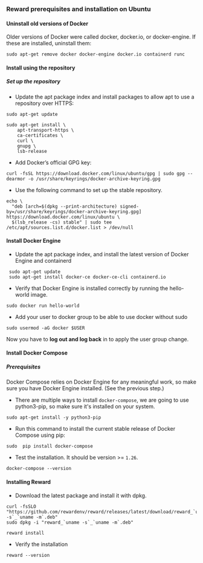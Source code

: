 ### Reward prerequisites and installation on Ubuntu

#### Uninstall old versions of Docker

Older versions of Docker were called docker, docker.io, or docker-engine. If these are installed, uninstall them:

```
sudo apt-get remove docker docker-engine docker.io containerd runc
```

#### Install using the repository

##### Set up the repository

* Update the apt package index and install packages to allow apt to use a repository over HTTPS:

```
sudo apt-get update
```

```
sudo apt-get install \
    apt-transport-https \
    ca-certificates \
    curl \
    gnupg \
    lsb-release
```

* Add Docker’s official GPG key:

```
curl -fsSL https://download.docker.com/linux/ubuntu/gpg | sudo gpg --dearmor -o /usr/share/keyrings/docker-archive-keyring.gpg
```

* Use the following command to set up the stable repository.

```
echo \
  "deb [arch=$(dpkg --print-architecture) signed-by=/usr/share/keyrings/docker-archive-keyring.gpg] https://download.docker.com/linux/ubuntu \
  $(lsb_release -cs) stable" | sudo tee /etc/apt/sources.list.d/docker.list > /dev/null
```

#### Install Docker Engine

* Update the apt package index, and install the latest version of Docker Engine and containerd

```
 sudo apt-get update
 sudo apt-get install docker-ce docker-ce-cli containerd.io
```

* Verify that Docker Engine is installed correctly by running the hello-world image.

```
sudo docker run hello-world
```

* Add your user to docker group to be able to use docker without sudo

```
sudo usermod -aG docker $USER
```

Now you have to **log out and log back** in to apply the user group change.

#### Install Docker Compose

##### Prerequisites

Docker Compose relies on Docker Engine for any meaningful work, so make sure you have Docker Engine installed.
(See the previous step.)

* There are multiple ways to install `docker-compose`, we are going to use python3-pip, so make sure it's installed on
  your system.

```
sudo apt-get install -y python3-pip
```

* Run this command to install the current stable release of Docker Compose using pip:

```
sudo  pip install docker-compose
```

* Test the installation. It should be version >= `1.26`.

```
docker-compose --version
```

#### Installing Reward

* Download the latest package and install it with dpkg.

```
curl -fsSLO "https://github.com/rewardenv/reward/releases/latest/download/reward_`uname -s`_`uname -m`.deb"
sudo dpkg -i "reward_`uname -s`_`uname -m`.deb"
```

```
reward install
```

* Verify the installation

```
reward --version
```
